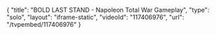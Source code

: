 {
    "title": "BOLD LAST STAND - Napoleon Total War Gameplay",
    "type": "solo",
    "layout": "iframe-static",
    "videoId": "117406976",
    "url": "\/tvpembed\/117406976"
}